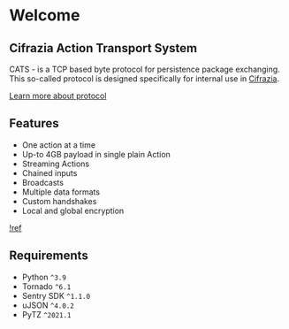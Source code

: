 # Welcome

## Cifrazia Action Transport System

CATS - is a TCP based byte protocol for persistence package exchanging. This so-called protocol is designed specifically
for internal use in [Cifrazia](https://cifrazia.com).

[Learn more about protocol](./protocol)

## Features

+ One action at a time
+ Up-to 4GB payload in single plain Action
+ Streaming Actions
+ Chained inputs
+ Broadcasts
+ Multiple data formats
+ Custom handshakes
+ Local and global encryption

[!ref](get-started.md)

## Requirements

+ Python `^3.9`
+ Tornado `^6.1`
+ Sentry SDK `^1.1.0`
+ uJSON `^4.0.2`
+ PyTZ `^2021.1`